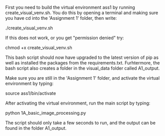 First you need to build the virtual environment ass1 by running create_visual_venv.sh. You do this by opening a terminal and making sure you have cd into the 'Assignment 1' folder, then write:

./create_visual_venv.sh

If this does not work, or you get "permission denied" try:

chmod +x create_visual_venv.sh

This bash script should now have upgraded to the latest version of pip as well as installed the packages from the requirements.txt. Furhtermore, the bash script also creates a folder in the visual_data folder called A1_output.

Make sure you are still in the 'Assignment 1' folder, and activate the virtual environment by typing:

source ass1/bin/activate

After activating the virtual environment, run the main script by typing:

python 1A_basic_image_processing.py

The script should only take a few seconds to run, and the output can be found in the folder A1_output.

